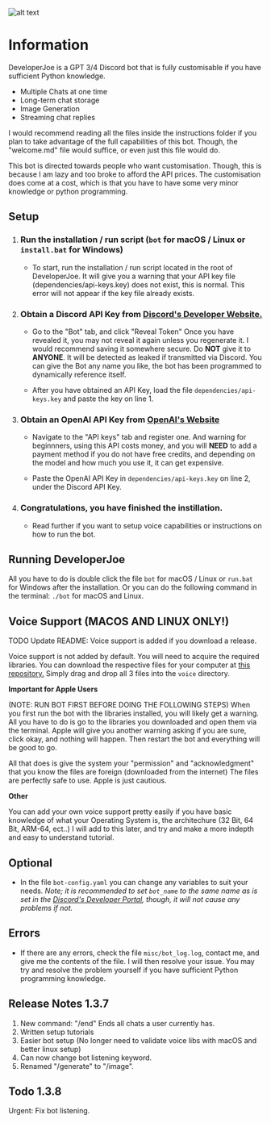 ![alt text](https://cdn.discordapp.com/attachments/1117948406011269140/1131694810454040646/Untitled_Artwork.jpg)

# **Information**

DeveloperJoe is a GPT 3/4 Discord bot that is fully customisable if you have sufficient Python knowledge.
- Multiple Chats at one time
- Long-term chat storage
- Image Generation
- Streaming chat replies

I would recommend reading all the files inside the instructions folder if you plan to take advantage of the full capabilities of this bot. Though, the "welcome.md" file would suffice, or even just this file would do.

This bot is directed towards people who want customisation. Though, this is because I am lazy and too broke to afford the API prices. The customisation does come at a cost, which is that you have to have some very minor knowledge or python programming.

## Setup

1. ### Run the installation / run script (`bot` for macOS / Linux or `install.bat` for Windows) 
    * To start, run the installation / run script located in the root of DeveloperJoe. It will give you a warning that your API key file (dependencies/api-keys.key) does not exist, this is normal. This error will not appear if the key file already exists.

2. ### Obtain a Discord API Key from [Discord's Developer Website.](https://discord.com/developers/applications) 
    * Go to the "Bot" tab, and click "Reveal Token" Once you have revealed it, you may not reveal it again unless you regenerate it. I would recommend saving it somewhere secure. Do **NOT** give it to **ANYONE**. It will be detected as leaked if transmitted via Discord. You can give the Bot any name you like, the bot has been programmed to dynamically reference itself.

    * After you have obtained an API Key, load the file `dependencies/api-keys.key` and paste the key on line 1.

3. ### Obtain an OpenAI API Key from [OpenAI's Website](https://platform.openai.com/account) 
    * Navigate to the "API keys" tab and register one. And warning for beginnners, using this API costs money, and you will **NEED** to add a payment method if you do not have free credits, and depending on the model and how much you use it, it can get expensive.

    * Paste the OpenAI API Key in `dependencies/api-keys.key` on line 2, under the Discord API Key.

4. ### Congratulations, you have finished the instillation.
    * Read further if you want to setup voice capabilities or instructions on how to run the bot.

## Running DeveloperJoe

All you have to do is double click the file `bot` for macOS / Linux or `run.bat` for Windows after the installation. Or you can do the following command in the terminal: `./bot` for macOS and Linux.

## Voice Support (MACOS AND LINUX ONLY!)

TODO Update README: Voice support is added if you download a release.

Voice support is not added by default. You will need to acquire the required libraries. You can download the respective files for your computer at [this repository.](https://github.com/AustinAres2007/developerjoe-downloads/releases) Simply drag and drop all 3 files into the `voice` directory.

**Important for Apple Users**

(NOTE: RUN BOT FIRST BEFORE DOING THE FOLLOWING STEPS) When you first run the bot with the libraries installed, you will likely get a warning. All you have to do is go to the libraries you downloaded and open them via the terminal. Apple will give you another warning asking if you are sure, click okay, and nothing will happen. Then restart the bot and everything will be good to go.

All that does is give the system your "permission" and "acknowledgment" that you know the files are foreign (downloaded from the internet) The files are perfectly safe to use. Apple is just cautious.

**Other**

You can add your own voice support pretty easily if you have basic knowledge of what your Operating System is, the architechure (32 Bit, 64 Bit, ARM-64, ect..)
I will add to this later, and try and make a more indepth and easy to understand tutorial.

## Optional

* In the file `bot-config.yaml` you can change any variables to suit your needs. *Note; it is recommended to set `bot_name` to the same name as is set in the [Discord's Developer Portal](https://discord.com/developers/applications), though, it will not cause any problems if not.*

## Errors

* If there are any errors, check the file `misc/bot_log.log`, contact me, and give me the contents of the file. I will then resolve your issue. You may try and resolve the problem yourself if you have sufficient Python programming knowledge.

## Release Notes 1.3.7

1. New command: "/end" Ends all chats a user currently has.
2. Written setup tutorials
3. Easier bot setup (No longer need to validate voice libs with macOS and better linux setup)
4. Can now change bot listening keyword.
5. Renamed "/generate" to "/image".

## Todo 1.3.8

Urgent: Fix bot listening.
